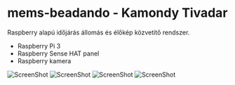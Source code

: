 # mems-beadando - Kamondy Tivadar
Raspberry alapú időjárás állomás és élőkép közvetítő rendszer.

- Raspberry Pi 3
- Raspberry Sense HAT panel
- Raspberry kamera

![ScreenShot](https://github.com/tivadark/mems-beadando/blob/master/kepek/kesz.png)
![ScreenShot](https://github.com/tivadark/mems-beadando/blob/master/kepek/grafikon.png)
![ScreenShot](https://github.com/tivadark/mems-beadando/blob/master/kepek/kepkamera.png)
![ScreenShot](https://github.com/tivadark/mems-beadando/blob/master/kepek/phpmyadm.png)

